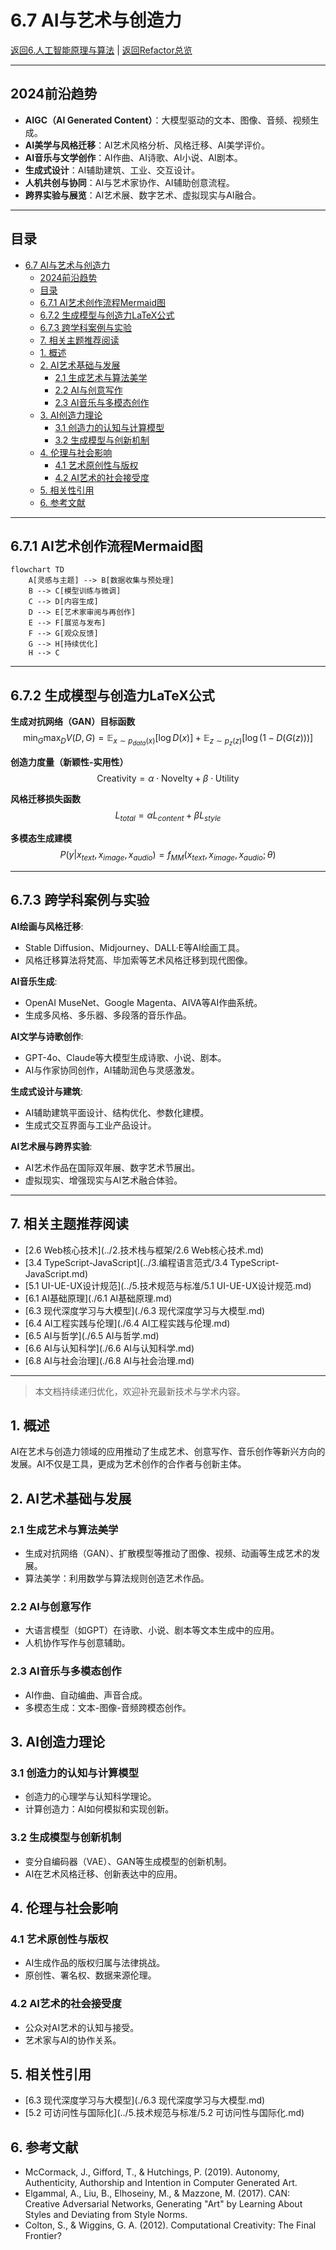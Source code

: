 # 6.7 AI与艺术与创造力

[返回6.人工智能原理与算法](./README.md) | [返回Refactor总览](../README.md)

---

## 2024前沿趋势

- **AIGC（AI Generated Content）**：大模型驱动的文本、图像、音频、视频生成。
- **AI美学与风格迁移**：AI艺术风格分析、风格迁移、AI美学评价。
- **AI音乐与文学创作**：AI作曲、AI诗歌、AI小说、AI剧本。
- **生成式设计**：AI辅助建筑、工业、交互设计。
- **人机共创与协同**：AI与艺术家协作、AI辅助创意流程。
- **跨界实验与展览**：AI艺术展、数字艺术、虚拟现实与AI融合。

---

## 目录

- [6.7 AI与艺术与创造力](#67-ai与艺术与创造力)
  - [2024前沿趋势](#2024前沿趋势)
  - [目录](#目录)
  - [6.7.1 AI艺术创作流程Mermaid图](#671-ai艺术创作流程mermaid图)
  - [6.7.2 生成模型与创造力LaTeX公式](#672-生成模型与创造力latex公式)
  - [6.7.3 跨学科案例与实验](#673-跨学科案例与实验)
  - [7. 相关主题推荐阅读](#7-相关主题推荐阅读)
  - [1. 概述](#1-概述)
  - [2. AI艺术基础与发展](#2-ai艺术基础与发展)
    - [2.1 生成艺术与算法美学](#21-生成艺术与算法美学)
    - [2.2 AI与创意写作](#22-ai与创意写作)
    - [2.3 AI音乐与多模态创作](#23-ai音乐与多模态创作)
  - [3. AI创造力理论](#3-ai创造力理论)
    - [3.1 创造力的认知与计算模型](#31-创造力的认知与计算模型)
    - [3.2 生成模型与创新机制](#32-生成模型与创新机制)
  - [4. 伦理与社会影响](#4-伦理与社会影响)
    - [4.1 艺术原创性与版权](#41-艺术原创性与版权)
    - [4.2 AI艺术的社会接受度](#42-ai艺术的社会接受度)
  - [5. 相关性引用](#5-相关性引用)
  - [6. 参考文献](#6-参考文献)

---

## 6.7.1 AI艺术创作流程Mermaid图

```mermaid
flowchart TD
    A[灵感与主题] --> B[数据收集与预处理]
    B --> C[模型训练与微调]
    C --> D[内容生成]
    D --> E[艺术家审阅与再创作]
    E --> F[展览与发布]
    F --> G[观众反馈]
    G --> H[持续优化]
    H --> C
```

---

## 6.7.2 生成模型与创造力LaTeX公式

**生成对抗网络（GAN）目标函数**
$$
\min_G \max_D V(D, G) = \mathbb{E}_{x \sim p_{data}(x)} [\log D(x)] + \mathbb{E}_{z \sim p_z(z)} [\log(1 - D(G(z)))]
$$

**创造力度量（新颖性-实用性）**
$$
\text{Creativity} = \alpha \cdot \text{Novelty} + \beta \cdot \text{Utility}
$$

**风格迁移损失函数**
$$
L_{total} = \alpha L_{content} + \beta L_{style}
$$

**多模态生成建模**
$$
P(y|x_{text}, x_{image}, x_{audio}) = f_{MM}(x_{text}, x_{image}, x_{audio}; \theta)
$$

---

## 6.7.3 跨学科案例与实验

**AI绘画与风格迁移**:

- Stable Diffusion、Midjourney、DALL·E等AI绘画工具。
- 风格迁移算法将梵高、毕加索等艺术风格迁移到现代图像。

**AI音乐生成**:

- OpenAI MuseNet、Google Magenta、AIVA等AI作曲系统。
- 生成多风格、多乐器、多段落的音乐作品。

**AI文学与诗歌创作**:

- GPT-4o、Claude等大模型生成诗歌、小说、剧本。
- AI与作家协同创作，AI辅助润色与灵感激发。

**生成式设计与建筑**:

- AI辅助建筑平面设计、结构优化、参数化建模。
- 生成式交互界面与工业产品设计。

**AI艺术展与跨界实验**:

- AI艺术作品在国际双年展、数字艺术节展出。
- 虚拟现实、增强现实与AI艺术融合体验。

---

## 7. 相关主题推荐阅读

- [2.6 Web核心技术](../2.技术栈与框架/2.6 Web核心技术.md)
- [3.4 TypeScript-JavaScript](../3.编程语言范式/3.4 TypeScript-JavaScript.md)
- [5.1 UI-UE-UX设计规范](../5.技术规范与标准/5.1 UI-UE-UX设计规范.md)
- [6.1 AI基础原理](./6.1 AI基础原理.md)
- [6.3 现代深度学习与大模型](./6.3 现代深度学习与大模型.md)
- [6.4 AI工程实践与伦理](./6.4 AI工程实践与伦理.md)
- [6.5 AI与哲学](./6.5 AI与哲学.md)
- [6.6 AI与认知科学](./6.6 AI与认知科学.md)
- [6.8 AI与社会治理](./6.8 AI与社会治理.md)

---

> 本文档持续递归优化，欢迎补充最新技术与学术内容。

## 1. 概述

AI在艺术与创造力领域的应用推动了生成艺术、创意写作、音乐创作等新兴方向的发展。AI不仅是工具，更成为艺术创作的合作者与创新主体。

## 2. AI艺术基础与发展

### 2.1 生成艺术与算法美学

- 生成对抗网络（GAN）、扩散模型等推动了图像、视频、动画等生成艺术的发展。
- 算法美学：利用数学与算法规则创造艺术作品。

### 2.2 AI与创意写作

- 大语言模型（如GPT）在诗歌、小说、剧本等文本生成中的应用。
- 人机协作写作与创意辅助。

### 2.3 AI音乐与多模态创作

- AI作曲、自动编曲、声音合成。
- 多模态生成：文本-图像-音频跨模态创作。

## 3. AI创造力理论

### 3.1 创造力的认知与计算模型

- 创造力的心理学与认知科学理论。
- 计算创造力：AI如何模拟和实现创新。

### 3.2 生成模型与创新机制

- 变分自编码器（VAE）、GAN等生成模型的创新机制。
- AI在艺术风格迁移、创新表达中的应用。

## 4. 伦理与社会影响

### 4.1 艺术原创性与版权

- AI生成作品的版权归属与法律挑战。
- 原创性、署名权、数据来源伦理。

### 4.2 AI艺术的社会接受度

- 公众对AI艺术的认知与接受。
- 艺术家与AI的协作关系。

## 5. 相关性引用

- [6.3 现代深度学习与大模型](./6.3 现代深度学习与大模型.md)
- [5.2 可访问性与国际化](../5.技术规范与标准/5.2 可访问性与国际化.md)

## 6. 参考文献

- McCormack, J., Gifford, T., & Hutchings, P. (2019). Autonomy, Authenticity, Authorship and Intention in Computer Generated Art.
- Elgammal, A., Liu, B., Elhoseiny, M., & Mazzone, M. (2017). CAN: Creative Adversarial Networks, Generating "Art" by Learning About Styles and Deviating from Style Norms.
- Colton, S., & Wiggins, G. A. (2012). Computational Creativity: The Final Frontier?
